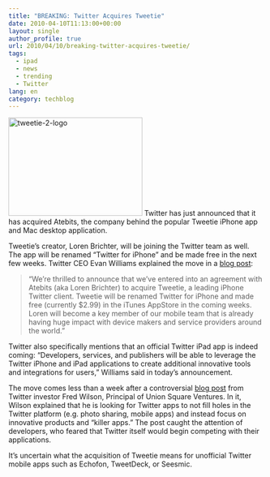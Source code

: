 ```yaml
---
title: "BREAKING: Twitter Acquires Tweetie"
date: 2010-04-10T11:13:00+00:00
layout: single
author_profile: true
url: 2010/04/10/breaking-twitter-acquires-tweetie/
tags:
  - ipad
  - news
  - trending
  - Twitter
lang: en
category: techblog
---
```

[<img title="tweetie-2-logo" border="0" alt="tweetie-2-logo" src="http://lh4.ggpht.com/_vaUVXcmC3OI/S8BWNG4TopI/AAAAAAAAB5o/tEC0bxs3Igs/tweetie-2-logo_thumb%5B2%5D.jpg?imgmax=800" width="264" height="194" />](http://lh4.ggpht.com/_vaUVXcmC3OI/S8BWLLMDgtI/AAAAAAAAB5k/TuGli4P-Y0s/s1600-h/tweetie-2-logo%5B4%5D.jpg) Twitter has just announced that it has acquired Atebits, the company behind the popular Tweetie iPhone app and Mac desktop application. 

Tweetie’s creator, Loren Brichter, will be joining the Twitter team as well. The app will be renamed “Twitter for iPhone” and be made free in the next few weeks. Twitter CEO Evan Williams explained the move in a [blog post](http://blog.twitter.com/2010/04/twitter-for-iphone.html): 

> “We’re thrilled to announce that we’ve entered into an agreement with Atebits (aka Loren Brichter) to acquire Tweetie, a leading iPhone Twitter client. Tweetie will be renamed Twitter for iPhone and made free (currently $2.99) in the iTunes AppStore in the coming weeks. Loren will become a key member of our mobile team that is already having huge impact with device makers and service providers around the world.”

Twitter also specifically mentions that an official Twitter iPad app is indeed coming: “Developers, services, and publishers will be able to leverage the Twitter iPhone and iPad applications to create additional innovative tools and integrations for users,” Williams said in today’s announcement. 

The move comes less than a week after a controversial [blog post](http://www.avc.com/a_vc/2010/04/the-twitter-platform.html) from Twitter investor Fred Wilson, Principal of Union Square Ventures. In it, Wilson explained that he is looking for Twitter apps to not fill holes in the Twitter platform (e.g. photo sharing, mobile apps) and instead focus on innovative products and “killer apps.” The post caught the attention of developers, who feared that Twitter itself would begin competing with their applications. 

It’s uncertain what the acquisition of Tweetie means for unofficial Twitter mobile apps such as Echofon, TweetDeck, or Seesmic.